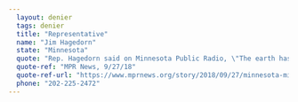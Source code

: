 ```yaml
---
  layout: denier
  tags: denier
  title: "Representative"
  name: "Jim Hagedorn"
  state: "Minnesota"
  quote: "Rep. Hagedorn said on Minnesota Public Radio, \"The earth has been heating and cooling since God's creation.\""
  quote-ref: "MPR News, 9/27/18"
  quote-ref-url: "https://www.mprnews.org/story/2018/09/27/minnesota-midterm-climate-voter-guide"
  phone: "202-225-2472"
---
```

